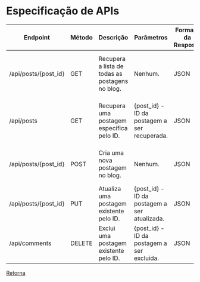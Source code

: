 # Especificação de APIs

| Endpoint   | Método | Descrição                                       | Parâmetros                                   | Formato da Resposta | Autenticação e Autorização |
|--------------------------------------|--------|------------------------------------------------|-----------------------------------|---------------------|----------------------------|
| /api/posts/{post_id} | GET    | Recupera a lista de todas as postagens no blog. | Nenhum.                                      | JSON                | Não é necessária autenticação para acessar postagens públicas. |
| /api/posts           | GET     | Recupera uma postagem específica pelo ID.                | {post_id} - ID da postagem a ser recuperada. | JSON                | Não é necessária autenticação para acessar postagens públicas. |
| /api/posts/{post_id} | POST   | Cria uma nova postagem no blog.                 | Nenhum.                                      | JSON                               | Requer autenticação de um usuário autorizado. |
| /api/posts/{post_id} | PUT    | Atualiza uma postagem existente pelo ID.        | {post_id} - ID da postagem a ser atualizada. | JSON                | Requer autenticação de um usuário autorizado. |
| /api/comments        | DELETE | Exclui uma postagem existente pelo ID.          | {post_id} - ID da postagem a ser excluída.   | JSON                | Requer autenticação de um usuário autorizado. |

[Retorna](../README.md)
